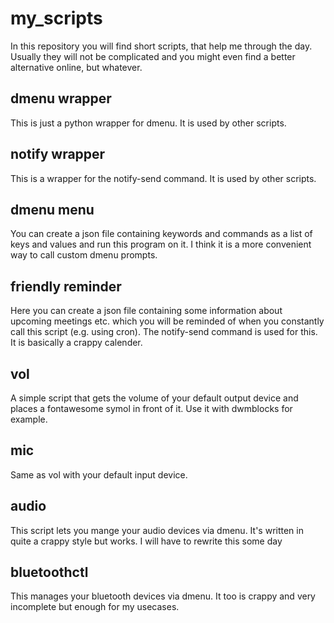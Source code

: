 # my_scripts

In this repository you will find short scripts, that help me through the day. Usually they will not be complicated and you might even find a better alternative online, but whatever.

## dmenu wrapper

This is just a python wrapper for dmenu. It is used by other scripts.

## notify wrapper

This is a wrapper for the notify-send command. It is used by other scripts.

## dmenu menu

You can create a json file containing keywords and commands as a list of keys and values and run this program on it. I think it is a more convenient way to call custom dmenu prompts.

## friendly reminder

Here you can create a json file containing some information about upcoming meetings etc. which you will be reminded of when you constantly call this script (e.g. using cron). The notify-send command is used for this. It is basically a crappy calender.

## vol

A simple script that gets the volume of your default output device and places a fontawesome symol in front of it. Use it with dwmblocks for example.

## mic

Same as vol with your default input device.

## audio

This script lets you mange your audio devices via dmenu. It's written in quite a crappy style but works. I will have to rewrite this some day

## bluetoothctl

This manages your bluetooth devices via dmenu. It too is crappy and very incomplete but enough for my usecases.
